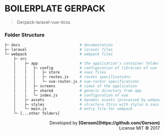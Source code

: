 # BOILERPLATE GERPACK

> Gerpack-laravel-vue-itcss



### Folder Structure

```bash
├─ docs                           # documentation
├─ laravel                        # laravel files
└─ webpack                        # webpack files
    ├─ src
    │    ├─ app                   # the application's container folder
    │    │   ├─ config            # configuration of libraries of vue
    │    │   │   ├─ store         # vuex files
    │    │   │   ├─ routes.js     # routes specifications
    │    │   │   └─ vue-router.js # vue-router specifications
    │    │   ├─ screens           # views of the application
    │    │   ├─ shared            # generic directory from app
    │    │   └─ index.js          # configuration of vue
    │    ├─ assets                # dynamic assets (processed by webpack)
    │    ├─ styles                # structure Itcss with stylus & sass
    │    └─ main.js               # entry file for webpack
    └─ [...other folders]  
```



<p align="right">
  Developed by <strong>[Gersom](https://github.com/Gersom)</strong> <br />
  License MIT &copy; 2017
</p>
